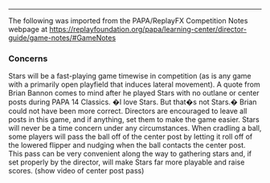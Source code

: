 ***
The following was imported from the PAPA/ReplayFX Competition Notes webpage at https://replayfoundation.org/papa/learning-center/director-guide/game-notes/#GameNotes
### Concerns
            
Stars will be a fast-playing game timewise in competition (as is any game with a primarily open playfield that induces lateral movement). A quote from Brian Bannon comes to mind after he played Stars with no outlane or center posts during PAPA 14 Classics. �I love Stars. But that�s not Stars.� Brian could not have been more correct. Directors are encouraged to leave all posts in this game, and if anything, set them to make the game easier. Stars will never be a time concern under any circumstances. When cradling a ball, some players will pass the ball off of the center post by letting it roll off of the lowered flipper and nudging when the ball contacts the center post. This pass can be very convenient along the way to gathering stars and, if set properly by the director, will make Stars far more playable and raise scores. (show video of center post pass)
